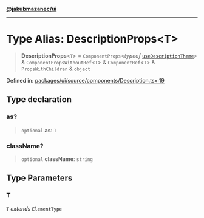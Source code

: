 [**@jakubmazanec/ui**](../README.md)

---

# Type Alias: DescriptionProps\<T\>

> **DescriptionProps**\<`T`\> = `ComponentProps`\<_typeof_
> [`useDescriptionTheme`](../variables/useDescriptionTheme.md)\> & `ComponentPropsWithoutRef`\<`T`\>
> & `ComponentRef`\<`T`\> & `PropsWithChildren` & `object`

Defined in:
[packages/ui/source/components/Description.tsx:19](https://github.com/jakubmazanec/tools/blob/a1a5edf56256b0aa4e209cc73bc7a07f5d7fc236/packages/ui/source/components/Description.tsx#L19)

## Type declaration

### as?

> `optional` **as**: `T`

### className?

> `optional` **className**: `string`

## Type Parameters

### T

`T` _extends_ `ElementType`

